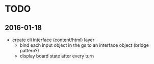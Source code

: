 # TODO

## 2016-01-18
  - create cli interface (content/html) layer
    - bind each input object in the gs to an interface object (bridge pattern?)
    - display board state after every turn

